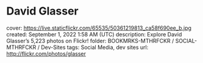 # David Glasser

cover: https://live.staticflickr.com/65535/50361219813_ca58f690ee_b.jpg
created: September 1, 2022 1:58 AM (UTC)
description: Explore David Glasser’s 5,223 photos on Flickr!
folder: BOOKMRKS-MTHRFCKR / SOCIAL-MTHRFCKR / Dev-Sites
tags: Social Media, dev sites
url: http://flickr.com/photos/glasser